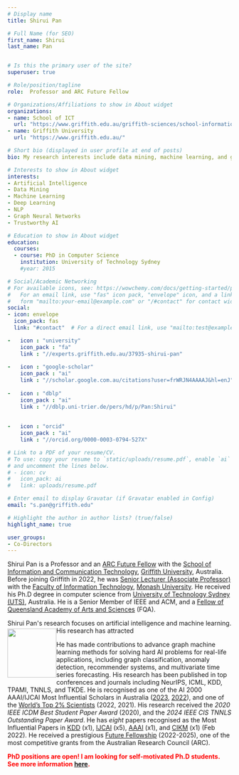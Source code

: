 ```yaml
---
# Display name
title: Shirui Pan

# Full Name (for SEO)
first_name: Shirui
last_name: Pan


# Is this the primary user of the site?
superuser: true

# Role/position/tagline
role:  Professor and ARC Future Fellow

# Organizations/Affiliations to show in About widget
organizations:
- name: School of ICT
  url: "https://www.griffith.edu.au/griffith-sciences/school-information-communication-technology"
- name: Griffith University
  url: "https://www.griffith.edu.au/"

# Short bio (displayed in user profile at end of posts)
bio: My research interests include data mining, machine learning, and graph  analysis.

# Interests to show in About widget
interests:
- Artificial Intelligence
- Data Mining
- Machine Learning
- Deep Learning
- NLP
- Graph Neural Networks
- Trustworthy AI

# Education to show in About widget
education:
  courses:
  - course: PhD in Computer Science
    institution: University of Technology Sydney
    #year: 2015

# Social/Academic Networking
# For available icons, see: https://wowchemy.com/docs/getting-started/page-builder/#icons
#   For an email link, use "fas" icon pack, "envelope" icon, and a link in the
#   form "mailto:your-email@example.com" or "/#contact" for contact widget.
social:
- icon: envelope
  icon_pack: fas
  link: "#contact"  # For a direct email link, use "mailto:test@example.org".

-   icon : "university"
    icon_pack : "fa"
    link : "//experts.griffith.edu.au/37935-shirui-pan"
    
-   icon : "google-scholar"
    icon_pack : "ai"
    link : "//scholar.google.com.au/citations?user=frWRJN4AAAAJ&hl=enJ"
    
-   icon : "dblp"
    icon_pack : "ai"
    link : "//dblp.uni-trier.de/pers/hd/p/Pan:Shirui"
    
    
-   icon : "orcid"
    icon_pack : "ai"
    link : "//orcid.org/0000-0003-0794-527X"

# Link to a PDF of your resume/CV.
# To use: copy your resume to `static/uploads/resume.pdf`, enable `ai` icons in `params.toml`, 
# and uncomment the lines below.
# - icon: cv
#   icon_pack: ai
#   link: uploads/resume.pdf

# Enter email to display Gravatar (if Gravatar enabled in Config)
email: "s.pan@griffith.edu"

# Highlight the author in author lists? (true/false)
highlight_name: true

user_groups:
- Co-Directors
---
```




Shirui Pan is a Professor and an [ARC Future Fellow](https://www.arc.gov.au/news-publications/media/media-releases/outstanding-mid-career-researchers-conduct-research-benefit-australia) with the [School of Information and Communication Technology](https://www.griffith.edu.au/griffith-sciences/school-information-communication-technology), [Griffith University](https://www.griffith.edu.au/), Australia. Before joining Griffith in 2022, he was [Senior Lecturer (Associate Professor)](https://en.wikipedia.org/wiki/Senior_lecturer#:~:text=In%20most%20UK%2C%20New%20Zealand,equivalent%20to%20the%20North%20American%20%22) with the [Faculty of Information Technology](https://www.monash.edu/it), [Monash University](https://www.monash.edu/). He received his Ph.D degree in computer science from [University of Technology Sydney (UTS)](https://www.uts.edu.au/), Australia. He is a Senior Member of IEEE and ACM, and a [Fellow of Queensland Academy of Arts and Sciences](https://www.qldacademy.org.au/dbpage.php?pg=view&dbase=members&id=116429) (FQA).


Shirui Pan's research focuses on artificial intelligence and machine learning.  His research has attracted <a href='https://scholar.google.com/citations?user=frWRJN4AAAAJ'><img align="left" style="display: block; margin: 3pt auto" width="110" height="110" src="https://img.shields.io/endpoint?url=https%3A%2F%2Fshiruipan.github.io%2Fpost%2Fcitation.json&logo=GoogleScholar&labelColor=f6f6f6&color=orange"></a> 

He has made contributions to advance graph machine learning methods for solving hard AI problems for real-life applications, including graph classification, anomaly detection, recommender systems, and multivariate time series forecasting. His research has been published in top conferences and journals including NeurIPS, ICML, KDD, TPAMI, TNNLS, and TKDE.  He is recognised as one of the AI 2000 AAAI/IJCAI Most Influential Scholars in Australia ([2023](../../post/ai2000-2023.png), [2022](../../post/ai2000-2022.png)), and one of the [World’s Top 2\% Scientists](https://elsevier.digitalcommonsdata.com/datasets/btchxktzyw/3) (2022, 2021). His research received the *2020 IEEE ICDM Best Student Paper Award* (2020), and the *2024 IEEE CIS TNNLS Outstanding Paper Award*. He has *eight* papers recognised as the Most Influential Papers in [KDD](https://www.paperdigest.org/2022/02/most-influential-kdd-papers-2022-02/) (x1), [IJCAI](https://www.paperdigest.org/2022/02/most-influential-ijcai-papers-2022-02/) (x5), [AAAI](https://www.paperdigest.org/2022/02/most-influential-aaai-papers-2022-02/) (x1), and [CIKM](https://www.paperdigest.org/2022/02/most-influential-cikm-papers-2022-02/) (x1) (Feb 2022). He received a prestigious [Future Fellowship](https://www.arc.gov.au/news-publications/media/media-releases/outstanding-mid-career-researchers-conduct-research-benefit-australia) (2022-2025),  one of the most competitive grants from the Australian Research Council (ARC). 







 <span style="color:red"><b>   PhD positions are open! I am looking for self-motivated Ph.D students.   See more information [here](../../post/phd-position). </b> </span>
 

